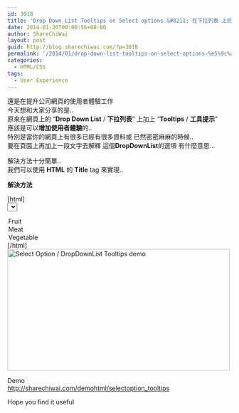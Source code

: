 ```yaml
---
id: 3018
title: 'Drop Down List Tooltips on Select options &#8211; 在下拉列表 上的選擇加上 工具提示'
date: 2014-01-26T00:00:56+08:00
author: ShareChiWai
layout: post
guid: http://blog.sharechiwai.com/?p=3018
permalink: '/2014/01/drop-down-list-tooltips-on-select-options-%e5%9c%a8%e4%b8%8b%e6%8b%89%e5%88%97%e8%a1%a8-%e4%b8%8a%e7%9a%84%e9%81%b8%e6%93%87%e5%8a%a0%e4%b8%8a-%e5%b7%a5%e5%85%b7%e6%8f%90%e7%a4%ba/'
categories:
  - HTML/CSS
tags:
  - User Experience
---
```

還是在提升公司網頁的使用者體驗工作  
今天想和大家分享的是..  
原來在網頁上的 &#8220;**Drop Down List** / **下拉列表**&#8221; 上加上 &#8220;**Tooltips** / **工具提示**&#8221;  
應該是可以**增加使用者體驗**的..  
特別是當你的網頁上有很多已經有很多資料或 已然密密麻麻的時候..  
要在頁面上再加上一段文字去解釋 這個**DropDownList**的選項 有什麼意思&#8230;

解決方法十分簡單..  
我們可以使用 **HTML** 的 **Title** tag 來實現..

**解決方法**

[html]  
<select id="Food Category">  
<option value="fruit" title="Fruit is&#8230;">Fruit</option>  
<option value="meat" title="This is meat option&#8230;">Meat</option>  
<option value="vegetable" title="Vegetable is&#8230;">Vegetable</option>  
</select>  
[/html]

<img class="alignnone" alt="Select Option / DropDownList Tooltips demo" src="https://i1.wp.com/farm8.staticflickr.com/7373/12488544304_08c84ef1ab_d.jpg?resize=500%2C273" width="500" height="273" data-recalc-dims="1" /> 

Demo  
<a title="Select Option ToolTips Demo" href="http://sharechiwai.com/demohtml/selectoption_tooltips" target="_blank">http://sharechiwai.com/demohtml/selectoption_tooltips</a>

Hope you find it useful